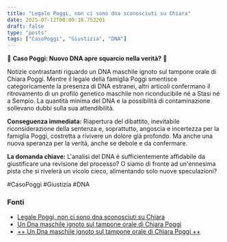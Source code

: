 ```yaml
---
title: "Legale Poggi, non ci sono dna sconosciuti su Chiara"
date: 2025-07-12T00:00:18.753201
draft: false
type: "posts"
tags: ["CasoPoggi", "Giustizia", "DNA"]
---
```


🚨 **Caso Poggi: Nuovo DNA apre squarcio nella verità?** 🚨

Notizie contrastanti riguardo un DNA maschile ignoto sul tampone orale di Chiara Poggi. Mentre il legale della famiglia Poggi smentisce categoricamente la presenza di DNA estranei, altri articoli confermano il ritrovamento di un profilo genetico maschile non riconducibile né a Stasi né a Sempio.  La quantità minima del DNA e la possibilità di contaminazione sollevano dubbi sulla sua attendibilità.

**Conseguenza immediata:**  Riapertura del dibattito, inevitabile riconsiderazione della sentenza e, soprattutto, angoscia e incertezza per la famiglia Poggi, costretta a rivivere un dolore già profondo.  Ma anche una nuova speranza per la verità, anche se debole e da confermare.

**La domanda chiave:**  L'analisi del DNA è sufficientemente affidabile da giustificare una revisione del processo?  O siamo di fronte ad un'ennesima pista che si rivelerà un vicolo cieco, alimentando solo nuove speculazioni?

#CasoPoggi #Giustizia #DNA


### Fonti
- [Legale Poggi, non ci sono dna sconosciuti su Chiara](https://www.ansa.it/sito/notizie/topnews/2025/07/11/legale-poggi-non-ci-sono-dna-sconosciuti-su-chiara_ee6afa7e-c1cf-4b16-8185-9c6e7274d322.html)
- [Un Dna maschile ignoto sul tampone orale di Chiara Poggi](https://www.ansa.it/sito/notizie/topnews/2025/07/11/un-dna-maschile-ignoto-sul-tampone-orale-di-chiara-poggi_fc2cbe59-518f-40fc-b77d-771d6b64cc55.html)
- [++ Un Dna maschile ignoto sul tampone orale di Chiara Poggi ++](https://www.ansa.it/sito/notizie/topnews/2025/07/11/-un-dna-maschile-ignoto-sul-tampone-orale-di-chiara-poggi-_540e39d5-a5cd-4558-82de-3e577b7c9757.html)
